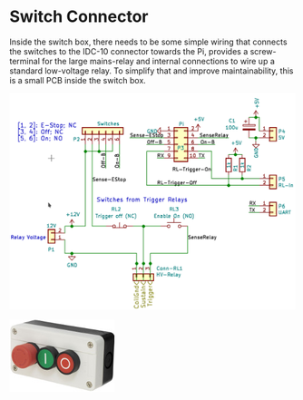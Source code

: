Switch Connector
================

Inside the switch box, there needs to be some simple wiring that connects
the switches to the IDC-10 connector towards the Pi, provides a screw-terminal
for the large mains-relay and internal connections to wire up a standard
low-voltage relay. To simplify that and improve maintainability, this is a
small PCB inside the switch box.

![](../../img/switch-connector-schem.png)

![](../../img/switch-box.jpg)